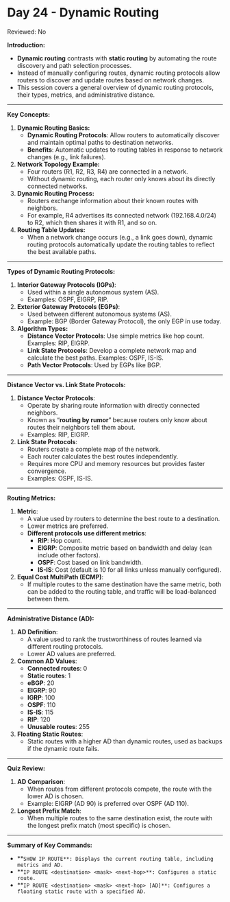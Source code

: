 # Day 24 - Dynamic Routing

Reviewed: No

**Introduction:**

- **Dynamic routing** contrasts with **static routing** by automating the route discovery and path selection processes.
- Instead of manually configuring routes, dynamic routing protocols allow routers to discover and update routes based on network changes.
- This session covers a general overview of dynamic routing protocols, their types, metrics, and administrative distance.

---

**Key Concepts:**

1. **Dynamic Routing Basics:**
    - **Dynamic Routing Protocols**: Allow routers to automatically discover and maintain optimal paths to destination networks.
    - **Benefits**: Automatic updates to routing tables in response to network changes (e.g., link failures).
2. **Network Topology Example:**
    - Four routers (R1, R2, R3, R4) are connected in a network.
    - Without dynamic routing, each router only knows about its directly connected networks.
3. **Dynamic Routing Process:**
    - Routers exchange information about their known routes with neighbors.
    - For example, R4 advertises its connected network (192.168.4.0/24) to R2, which then shares it with R1, and so on.
4. **Routing Table Updates:**
    - When a network change occurs (e.g., a link goes down), dynamic routing protocols automatically update the routing tables to reflect the best available paths.

---

**Types of Dynamic Routing Protocols:**

1. **Interior Gateway Protocols (IGPs)**:
    - Used within a single autonomous system (AS).
    - Examples: OSPF, EIGRP, RIP.
2. **Exterior Gateway Protocols (EGPs)**:
    - Used between different autonomous systems (AS).
    - Example: BGP (Border Gateway Protocol), the only EGP in use today.
3. **Algorithm Types:**
    - **Distance Vector Protocols**: Use simple metrics like hop count. Examples: RIP, EIGRP.
    - **Link State Protocols**: Develop a complete network map and calculate the best paths. Examples: OSPF, IS-IS.
    - **Path Vector Protocols**: Used by EGPs like BGP.

---

**Distance Vector vs. Link State Protocols:**

1. **Distance Vector Protocols**:
    - Operate by sharing route information with directly connected neighbors.
    - Known as “**routing by rumor**” because routers only know about routes their neighbors tell them about.
    - Examples: RIP, EIGRP.
2. **Link State Protocols**:
    - Routers create a complete map of the network.
    - Each router calculates the best routes independently.
    - Requires more CPU and memory resources but provides faster convergence.
    - Examples: OSPF, IS-IS.

---

**Routing Metrics:**

1. **Metric**:
    - A value used by routers to determine the best route to a destination.
    - Lower metrics are preferred.
    - **Different protocols use different metrics**:
        - **RIP**: Hop count.
        - **EIGRP**: Composite metric based on bandwidth and delay (can include other factors).
        - **OSPF**: Cost based on link bandwidth.
        - **IS-IS**: Cost (default is 10 for all links unless manually configured).
2. **Equal Cost MultiPath (ECMP)**:
    - If multiple routes to the same destination have the same metric, both can be added to the routing table, and traffic will be load-balanced between them.

---

**Administrative Distance (AD):**

1. **AD Definition**:
    - A value used to rank the trustworthiness of routes learned via different routing protocols.
    - Lower AD values are preferred.
2. **Common AD Values**:
    - **Connected routes**: 0
    - **Static routes**: 1
    - **eBGP**: 20
    - **EIGRP**: 90
    - **IGRP**: 100
    - **OSPF**: 110
    - **IS-IS**: 115
    - **RIP**: 120
    - **Unusable routes**: 255
3. **Floating Static Routes**:
    - Static routes with a higher AD than dynamic routes, used as backups if the dynamic route fails.

---

**Quiz Review:**

1. **AD Comparison**:
    - When routes from different protocols compete, the route with the lower AD is chosen.
    - Example: EIGRP (AD 90) is preferred over OSPF (AD 110).
2. **Longest Prefix Match**:
    - When multiple routes to the same destination exist, the route with the longest prefix match (most specific) is chosen.

---

**Summary of Key Commands:**

- **`SHOW IP ROUTE**: Displays the current routing table, including metrics and AD.`
- **`IP ROUTE <destination> <mask> <next-hop>**: Configures a static route.`
- **`IP ROUTE <destination> <mask> <next-hop> [AD]**: Configures a floating static route with a specified AD.`